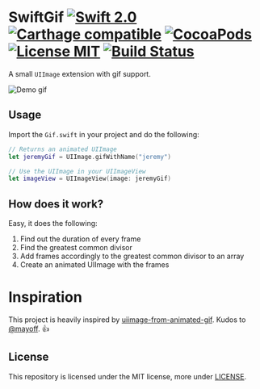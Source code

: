 # SwiftGif [![Swift 2.0](https://img.shields.io/badge/Swift-2.0-orange.svg?style=flat)](https://developer.apple.com/swift/) [![Carthage compatible](https://img.shields.io/badge/Carthage-compatible-4BC51D.svg?style=flat)](https://github.com/Carthage/Carthage) [![CocoaPods](https://img.shields.io/cocoapods/v/SwiftGifOrigin.svg)](http://cocoadocs.org/docsets/SwiftGifOrigin) [![License MIT](https://img.shields.io/badge/License-MIT-blue.svg?style=flat)](https://github.com/Carthage/Carthage) [![Build Status](https://travis-ci.org/bahlo/SwiftGif.svg?branch=master)](https://travis-ci.org/bahlo/SwiftGif)

A small `UIImage` extension with gif support.

![Demo gif](demo.gif)

## Usage
Import the `Gif.swift` in your project and do the following:
```swift
// Returns an animated UIImage
let jeremyGif = UIImage.gifWithName("jeremy")

// Use the UIImage in your UIImageView
let imageView = UIImageView(image: jeremyGif)
```

## How does it work?
Easy, it does the following:

1. Find out the duration of every frame
2. Find the greatest common divisor
3. Add frames accordingly to the greatest common divisor to an array
4. Create an animated UIImage with the frames

# Inspiration
This project is heavily inspired by [uiimage-from-animated-gif](https://github.com/mayoff/uiimage-from-animated-gif).
Kudos to [@mayoff](https://github.com/mayoff). :thumbsup:

## License
This repository is licensed under the MIT license, more under
[LICENSE](LICENSE).

